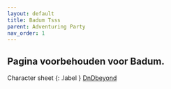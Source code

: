 ```yaml
---
layout: default
title: Badum Tsss
parent: Adventuring Party
nav_order: 1
---
```


## Pagina voorbehouden voor Badum.
Character sheet
{: .label }
[DnDbeyond]()
